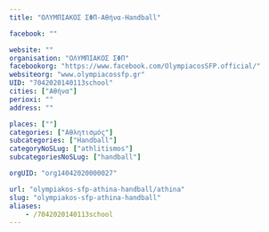 ```yaml
---
title: "ΟΛΥΜΠΙΑΚΟΣ ΣΦΠ-Αθήνα-Handball"

facebook: ""

website: ""
organisation: "ΟΛΥΜΠΙΑΚΟΣ ΣΦΠ"
facebookorg: "https://www.facebook.com/OlympiacosSFP.official/"
websiteorg: "www.olympiacossfp.gr"
UID: "7042020140113school"
cities: ["Αθήνα"]
perioxi: ""
address: ""

places: [""]
categories: ["Αθλητισμός"]
subcategories: ["Handball"]
categoryNoSLug: ["athlitismos"]
subcategoriesNoSLug: ["handball"]

orgUID: "org14042020000027"

url: "olympiakos-sfp-athina-handball/athina"
slug: "olympiakos-sfp-athina-handball"
aliases:
    - /7042020140113school
---
```





